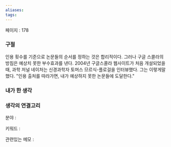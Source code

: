 ```yaml
---
aliases: 
tags:
---
```

페이지 : 178

### 구절
인용 횟수를 기준으로 논문들의 순서를 정하는 것은 합리적이다. 그러나 구글 스콜라의 방침은 예상치 못한 부수효과를 낸다. 2004년 구글스콜라 웹사이트가 처음 개설되었을 때, 과학 저널 네이처는 신경과학자 토머스 므르식-플로걸을 인터뷰했다. 그는 이렇게말했다. "인용 출처를 따라가면, 내가 예상하지 못한 논문들에 도달한다."


### 내가 한 생각


### 생각의 연결고리
분야 : 

키워드 : 

관련있는 메모 : 